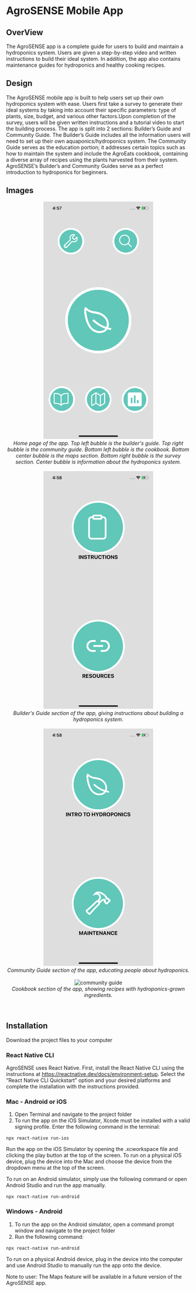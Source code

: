 # AgroSENSE Mobile App

## OverView 
The AgroSENSE app is a complete guide for users to build and maintain a hydroponics system. Users are given a step-by-step video and written instructions to build their ideal system. In addition, the app also contains maintenance guides for hydroponics and healthy cooking recipes.

## Design
The AgroSENSE mobile app is built to help users set up their own hydroponics system with ease. Users first take a survey to generate their ideal systems by taking into account their specific parameters: type of plants, size, budget, and various other factors.Upon completion of the survey, users will be given written instructions and a tutorial video to start the building process. The app is split into 2 sections: Builder’s Guide and Community Guide. The Builder’s Guide includes all the information users will need to set up their own aquaponics/hydroponics system. The Community Guide serves as the education portion; it addresses certain topics such as how to maintain the system and include the AgroEats cookbook, containing a diverse array of recipes using the plants harvested from their system. AgroSENSE’s  Builder’s and Community Guides  serve as a perfect introduction to hydroponics for beginners.


## Images

<div style="text-align:center"><img src="AgroSENSE/screenshots/homepage.png" alt="homepage" width="300" style="align-self: center;"/></div>

<div style="text-align: center;"><i>Home page of the app. Top left bubble is the builder's guide. Top right bubble is the community guide. Bottom left bubble is the cookbook. Bottom center bubble is the maps section. Bottom right bubble is the survey section. Center bubble is information about the hydroponics system.</i></div>
<br>

<div style="text-align:center"><img src="AgroSENSE/screenshots/buildguide.png" alt="builder guide" width="300" style="align-self: center;"/></div>

<div style="text-align: center;"><i>Builder's Guide section of the app, giving instructions about building a hydroponics system.</i></div>
<br>

<div style="text-align:center"><img src="AgroSENSE/screenshots/commguide.png" alt="community guide" width="300" style="align-self: center;"/></div>

<div style="text-align: center;"><i>Community Guide section of the app, educating people about hydroponics.</i></div>
<br>

<div style="text-align:center"><img src="AgroSENSE/screenshots/cookbook.gif" alt="community guide" width="300" style="align-self: center;"/></div>

<div style="text-align: center;"><i>Cookbook section of the app, showing recipes with hydroponics-grown ingredients.</i></div>

<br>
<br>

## Installation
Download the project files to your computer

### React Native CLI
AgroSENSE uses React Native. First, install the React Native CLI using the instructions at https://reactnative.dev/docs/environment-setup. Select the “React Native CLI Quickstart” option and your desired platforms and complete the installation with the instructions provided.

### Mac - Android or iOS
1. Open Terminal and navigate to the project folder
1. To run the app on the iOS Simulator, Xcode must be installed with a valid signing profile. Enter the following command in the terminal: 
```
npx react-native run-ios
```

Run the app on the iOS Simulator by opening the .xcworkspace file and clicking the play button at the top of the screen. To run on a physical iOS device, plug the device into the Mac and choose the device from the dropdown menu at the top of the screen.


To run on an Android simulator, simply use the following command or open Android Studio and run the app manually.
```
npx react-native run-android
```

### Windows - Android
1. To run the app on the Android simulator, open a command prompt window and navigate to the project folder
2. Run the following command: 
```
npx react-native run-android
```
To run on a physical Android device, plug in the device into the computer and use Android Studio to manually run the app onto the device.


Note to user: The Maps feature will be available in a future version of the AgroSENSE app.
